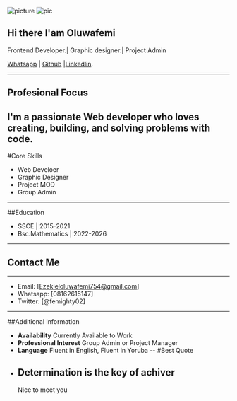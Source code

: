 ![picture](https://pbs.twimg.com/profile_banners/1774631956074160128/1742649542/600x200)
![pic](https://images.pexels.com/photos/14653174/pexels-photo-14653174.jpeg?auto=compress&cs=tinysrgb&w=1260&h=750&dpr=1)
## Hi there I'am Oluwafemi 
Frontend Developer.| Graphic designer.| Project Admin

[Whatsapp]() | [Github]() |[Linkedlin]().

---
## Profesional Focus
I'm a passionate Web developer who loves creating, building, and solving problems with code.
---
#Core Skills
- Web Develoer
- Graphic Designer
- Project MOD
- Group Admin
---
##Education
- SSCE | 2015-2021
- Bsc.Mathematics | 2022-2026
---
## Contact Me
---
- Email: [Ezekieloluwafemi754@gmail.com]
- Whatsapp: [08162615147]
- Twitter: [@femighty02]  
---
##Additional Information
- **Availability** Currently Available to Work
- **Professional Interest** Group Admin or Project Manager
- **Language** Fluent in English, Fluent in Yoruba
--
#Best Quote
- Determination is the key of achiver
  --
  Nice to meet you 

